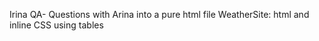 Irina QA- Questions with Arina into a pure html file 
WeatherSite: html and inline CSS using tables 
